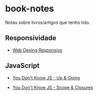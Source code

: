 # book-notes

Notas sobre livros/artigos que tenho lido.


## Responsividade
- [Web Desing Responsivo](https://github.com/ingridrauany/book-notes/blob/master/Web%20Design%20Responsivo.md)

## JavaScript
- [You Don't Know JS - Up & Going](https://github.com/ingridrauany/book-notes/blob/master/You%20Dont%20Know%20JS%20-%20Up%20%26%20Going.md)

- [You Don't Know JS - Scope & Closures](https://github.com/ingridrauany/book-notes/blob/master/You%20Don't%20Know%20JS%20-%20Scope%20%26%20Closures.md)